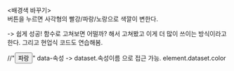 <배경색 바꾸기><br>
버튼을 누르면 사각형의 빨강/파랑/노랑으로 색깔이 변한다.

-> 쉽게 성공! 함수로 고쳐보면 어떨까? 해서 고쳐봤고 이게 더 많이 쓰이는 방식이라고 한다.
그리고 현업식 코드도 연습해봄.

//"<button data-color="blue">파랑</button>"
data-속성 -> dataset.속성이름 으로 접근 가능.   element.dataset.color
